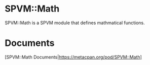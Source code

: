 # SPVM::Math

SPVM::Math is a SPVM module that defines mathmatical functions. 

# Documents

[SPVM::Math Documents|https://metacpan.org/pod/SPVM::Math]
